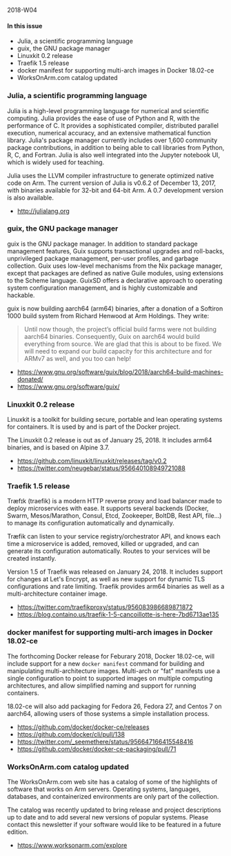 2018-W04

#### In this issue

* Julia, a scientific programming language
* guix, the GNU package manager
* Linuxkit 0.2 release
* Traefik 1.5 release
* docker manifest for supporting multi-arch images in Docker 18.02-ce
* WorksOnArm.com catalog updated

### Julia, a scientific programming language

Julia is a high-level programming language for numerical and
scientific computing. Julia provides the ease of use of Python and
R, with the performance of C. It provides a sophisticated compiler,
distributed parallel execution, numerical accuracy, and an extensive
mathematical function library. Julia's package manager currently
includes over 1,600 community package contributions, in addition
to being able to call libraries from Python, R, C, and Fortran.
Julia is also well integrated into the Jupyter notebook UI, which
is widely used for teaching.

Julia uses the LLVM compiler infrastructure to generate optimized
native code on Arm. The current version of Julia is v0.6.2 of
December 13, 2017, with binaries available for 32-bit and 64-bit
Arm. A 0.7 development version is also available.

* http://julialang.org

### guix, the GNU package manager

guix is the GNU package manager.  In addition to standard package
management features, Guix supports transactional upgrades and
roll-backs, unprivileged package management, per-user profiles, and
garbage collection. Guix uses low-level mechanisms from the Nix
package manager, except that packages are defined as native Guile
modules, using extensions to the Scheme language. GuixSD offers a
declarative approach to operating system configuration management,
and is highly customizable and hackable.

guix is now building aarch64 (arm64) binaries, after a donation of
a Softiron 1000 build system from Richard Henwood at Arm Holdings.
They write:

> Until now though, the project’s official build farms were not
building aarch64 binaries. Consequently, Guix on aarch64 would build
everything from source. We are glad that this is about to be fixed.
We will need to expand our build capacity for this architecture and
for ARMv7 as well, and you too can help!

* https://www.gnu.org/software/guix/blog/2018/aarch64-build-machines-donated/
* https://www.gnu.org/software/guix/

### Linuxkit 0.2 release

Linuxkit is a toolkit for building secure, portable and lean operating
systems for containers. It is used by and is part of the Docker project.

The Linuxkit 0.2 release is out as of January 25, 2018. It includes
arm64 binaries, and is based on Alpine 3.7.

* https://github.com/linuxkit/linuxkit/releases/tag/v0.2
* https://twitter.com/neugebar/status/956640108949721088

### Traefik 1.5 release

Træfɪk (traefik) is a modern HTTP reverse proxy and load balancer
made to deploy microservices with ease. It supports several backends
(Docker, Swarm, Mesos/Marathon, Consul, Etcd, Zookeeper, BoltDB,
Rest API, file...) to manage its configuration automatically and
dynamically.

Træfik can listen to your service registry/orchestrator API, and
knows each time a microservice is added, removed, killed or upgraded,
and can generate its configuration automatically. Routes to your
services will be created instantly.

Version 1.5 of Traefik was released on January 24, 2018. It includes
support for changes at Let's Encrypt, as well as new support for
dynamic TLS configurations and rate limiting. Traefik provides
arm64 binaries as well as a multi-architecture container image.

* https://twitter.com/traefikproxy/status/956083986689871872
* https://blog.containo.us/traefik-1-5-cancoillotte-is-here-7bd6713ae135

### docker manifest for supporting multi-arch images in Docker 18.02-ce

The forthcoming Docker release for Feburary 2018, Docker 18.02-ce,
will include support for a new `docker manifest` command for
building and manipulating multi-architecture images. Multi-arch
or "fat" manifests use a single configuration to point to supported
images on multiple computing architectures, and allow simplified
naming and support for running containers.

18.02-ce will also add packaging for Fedora 26, Fedora 27, and
Centos 7 on aarch64, allowing users of those systems a simple
installation process. 

* https://github.com/docker/docker-ce/releases
* https://github.com/docker/cli/pull/138
* https://twitter.com/_seemethere/status/956647166415548416
* https://github.com/docker/docker-ce-packaging/pull/71

### WorksOnArm.com catalog updated

The WorksOnArm.com web site has a catalog of some of the highlights
of software that works on Arm servers. Operating systems, languages,
databases, and containerized environments are only part of the collection.

The catalog was recently updated to bring release and
project descriptions up to date and to add several new
versions of popular systems. Please contact this newsletter
if your software would like to be featured in a future edition.

* https://www.worksonarm.com/explore
